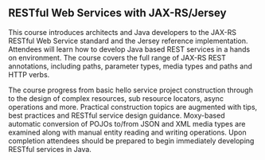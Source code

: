## RESTful Web Services with JAX-RS/Jersey

This course introduces architects and Java developers to the JAX-RS RESTful Web Service standard and the Jersey reference implementation. Attendees will learn how to develop Java based REST services in a hands on environment. The course covers the full range of JAX-RS REST annotations, including paths, parameter types, media types and paths and HTTP verbs. 

The course progress from basic hello service project construction through to the design of complex resources, sub resource locators, async operations and more. Practical construction topics are augmented with tips, best practices and RESTful service design guidance. Moxy-based automatic conversion of POJOs to/from JSON and XML media types are examined along with manual entity reading and writing operations. Upon completion attendees should be prepared to begin immediately developing RESTful services in Java.